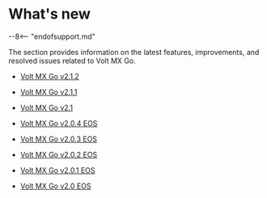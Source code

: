 # What's new

--8<-- "endofsupport.md"

The section provides information on the latest features, improvements, and resolved issues related to Volt MX Go.

- [Volt MX Go v2.1.2](v212.md)

- [Volt MX Go v2.1.1](v211.md)

- [Volt MX Go v2.1](v210.md)

- [Volt MX Go v2.0.4 EOS](v204.md)

- [Volt MX Go v2.0.3 EOS](v203.md)

- [Volt MX Go v2.0.2 EOS](v202.md)

- [Volt MX Go v2.0.1 EOS](v201.md)

- [Volt MX Go v2.0 EOS](v200.md)

<!--
!!!note "Early access version changes"
    For the updates and changes in the early access version, see [Early Access Version changes](../earlyaccesschanges.md).
-->